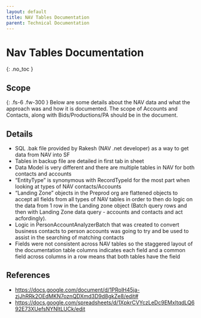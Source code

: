 ```yaml
---
layout: default
title: NAV Tables Documentation
parent: Technical Documentation
---
```


# Nav Tables Documentation
{: .no_toc }

## Scope
{: .fs-6 .fw-300 }
Below are some details about the NAV data and what the approach was and how it is documented.  The scope of Accounts and Contacts, along with Bids/Productions/PA should be in the document.
## Details

- SQL .bak file provided by Rakesh (NAV .net developer) as a way to get data from NAV into SF
- Tables in backup file are detailed in first tab in sheet
- Data Model is very different and there are multiple tables in NAV for both contacts and accounts 
- “EntityType” is synonymous with RecordTypeId for the most part when looking at types of NAV contacts/Accounts
- “Landing Zone” objects in the Preprod org are flattened objects to accept all fields from all types of NAV tables in order to then do logic on the data from 1 row in the Landing zone object (Batch query rows and then with Landing Zone data query - accounts and contacts and act acfordingly).
- Logic in PersonAccountAnalyzerBatch that was created to convert business contacts to person accounts was going to try and be used to assist in the searching of matching contacts
- Fields were not consistent across NAV tables so the staggered layout of the documentation table columns indicates each field and a common field across columns in a row means that both tables have the field

## References
- https://docs.google.com/document/d/1PRolH45ja-zjJhRRk2OEdMKN7oznQDXmd3D9d8gkZe8/edit#
- https://docs.google.com/spreadsheets/d/1XpkrCVYczLeDc9EMxltqdLQ692E73XUefsNYNItLUCk/edit
